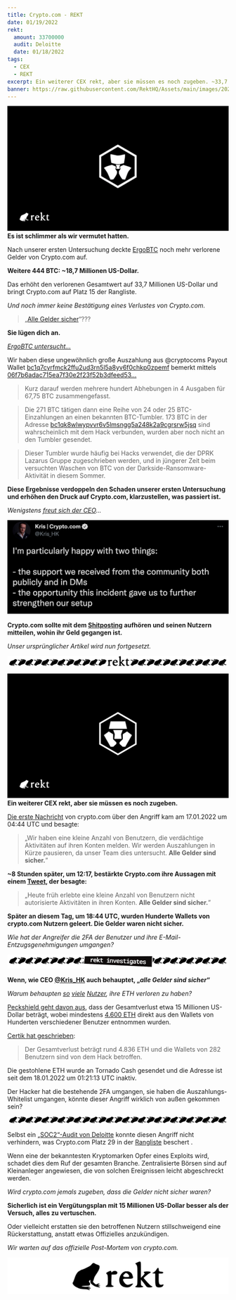 ```yaml
---
title: Crypto.com - REKT
date: 01/19/2022
rekt:
  amount: 33700000
  audit: Deloitte
  date: 01/18/2022
tags:
  - CEX
  - REKT
excerpt: Ein weiterer CEX rekt, aber sie müssen es noch zugeben. ~33,7 Millionen US-Dollar eingenommen, Hunderte von Benutzern betroffen, und Crypto.com behauptet immer noch, dass „Gelder sicher sind“.
banner: https://raw.githubusercontent.com/RektHQ/Assets/main/images/2022/01/cryptocom-header2.png
---
```

![](https://raw.githubusercontent.com/RektHQ/Assets/main/images/2022/01/cryptocom-header2.png)
**Es ist schlimmer als wir vermutet hatten.**

Nach unserer ersten Untersuchung deckte [ErgoBTC](https://twitter.com/ErgoBTC/status/1483540849434763264?s=20) noch mehr verlorene Gelder von Crypto.com auf.

**Weitere 444 BTC: ~18,7 Millionen US-Dollar.**

Das erhöht den verlorenen Gesamtwert auf 33,7 Millionen US-Dollar und bringt Crypto.com auf Platz 15 der Rangliste.

_Und noch immer keine Bestätigung eines Verlustes von Crypto.com._

>„[Alle Gelder sicher](https://twitter.com/cryptocom/status/1482936866001207296?s=20)“???

**Sie lügen dich an.**

_[ErgoBTC untersucht...](https://twitter.com/ErgoBTC/status/1483540849434763264?s=20)_

Wir haben diese ungewöhnlich große Auszahlung aus @cryptocoms Payout Wallet [bc1q7cyrfmck2ffu2ud3rn5l5a8yv6f0chkp0zpemf](https://www.blockchain.com/btc/address/bc1q7cyrfmck2ffu2ud3rn5l5a8yv6f0chkp0zpemf) bemerkt mittels
[06f7b6adac715ea7f30e2f23f52b3dfeed53...](https://t.co/D9yITrsei4)

>Kurz darauf werden mehrere hundert Abhebungen in 4 Ausgaben für 67,75 BTC zusammengefasst.

>Die 271 BTC tätigen dann eine Reihe von 24 oder 25 BTC-Einzahlungen an einen bekannten BTC-Tumbler. 173 BTC in der Adresse [bc1qk8wlwypvvr6v5lmsngg5a248k2a9cgrsrw5jsq](https://www.blockchain.com/btc/address/bc1qk8wlwypvvr6v5lmsngg5a248k2a9cgrsrw5jsq) sind wahrscheinlich mit dem Hack verbunden, wurden aber noch nicht an den Tumbler gesendet.

>Dieser Tumbler wurde häufig bei Hacks verwendet, die der DPRK Lazarus Gruppe zugeschrieben werden, und in jüngerer Zeit beim versuchten Waschen von BTC von der Darkside-Ransomware-Aktivität in diesem Sommer.

**Diese Ergebnisse verdoppeln den Schaden unserer ersten Untersuchung und erhöhen den Druck auf Crypto.com, klarzustellen, was passiert ist.**

_Wenigstens [freut sich der CEO](https://twitter.com/Kris_HK/status/1483277458262859776)..._

![](https://raw.githubusercontent.com/RektHQ/Assets/main/images/2022/01/cryptocom-ceo.png)

**Crypto.com sollte mit dem [Shitposting](https://twitter.com/LoadedLions_CDC/status/1483424355715809281?s=20) aufhören und seinen Nutzern mitteilen, wohin ihr Geld gegangen ist.**

_Unser ursprünglicher Artikel wird nun fortgesetzt._

![](https://raw.githubusercontent.com/RektHQ/Assets/main/images/2021/03/rekt-text-linebreak.png)

![](https://raw.githubusercontent.com/RektHQ/Assets/main/images/2022/01/cryptocom-header.png)
**Ein weiterer CEX rekt, aber sie müssen es noch zugeben.**

[Die erste Nachricht](https://twitter.com/cryptocom/status/1482936866001207296?s=20) von crypto.com über den Angriff kam am 17.01.2022 um 04:44 UTC und besagte:

>„Wir haben eine kleine Anzahl von Benutzern, die verdächtige Aktivitäten auf ihren Konten melden. Wir werden Auszahlungen in Kürze pausieren, da unser Team dies untersucht. **Alle Gelder sind sicher.**”

**~8 Stunden später, um 12:17, bestärkte Crypto.com ihre Aussagen mit einem [Tweet](https://twitter.com/cryptocom/status/1483050866894868484?s=20), der besagte:**

>„Heute früh erlebte eine kleine Anzahl von Benutzern nicht autorisierte Aktivitäten in ihren Konten. **Alle Gelder sind sicher.**”

**Später an diesem Tag, um 18:44 UTC, wurden Hunderte Wallets von crypto.com Nutzern geleert. Die Gelder waren nicht sicher.**

_Wie hat der Angreifer die 2FA der Benutzer und ihre E-Mail-Entzugsgenehmigungen umgangen?_

![](https://raw.githubusercontent.com/RektHQ/Assets/main/images/2021/09/rekt-investigates-linebreak.png)

**Wenn, wie CEO [@Kris_HK](https://twitter.com/Kris_HK/status/1483277350683185155?s=20) auch behauptet, „_alle Gelder sind sicher_“**

_Warum behaupten [so](https://twitter.com/CarlosJRegueir1/status/1483043157130547202?s=20) [viele](https://twitter.com/dogeofficialceo/status/1482977646116016130?s=20) [Nutzer](https://twitter.com/AlohanCharles/status/1483343632312774657?s=20), ihre ETH verloren zu haben?_

[Peckshield geht davon aus](https://twitter.com/peckshield/status/1483246262371557378?s=20), dass der Gesamtverlust etwa 15 Millionen US-Dollar beträgt, wobei mindestens [4.600 ETH](https://etherscan.io/address/0x6e1218c55f1acb588fc5e55b721f1183d7d29d3d) direkt aus den Wallets von Hunderten verschiedener Benutzer entnommen wurden.

[Certik hat geschrieben](https://twitter.com/certikorg/status/1483271631321583616?s=20):

>Der Gesamtverlust beträgt rund 4.836 ETH und die Wallets von 282 Benutzern sind von dem Hack betroffen.

Die gestohlene ETH wurde an Tornado Cash gesendet und die Adresse ist seit dem 18.01.2022 um 01:21:13 UTC inaktiv.

Der Hacker hat die bestehende 2FA umgangen, sie haben die Auszahlungs-Whitelist umgangen, könnte dieser Angriff wirklich von außen gekommen sein?

![](https://raw.githubusercontent.com/RektHQ/Assets/main/images/2021/03/rekt-linebreak.png) 

Selbst ein [„SOC2“-Audit von Deloitte](https://blog.crypto.com/crypto-com-the-most-secure-application-worldwide-adds-soc-2-compliance/) konnte diesen Angriff nicht verhindern, was Crypto.com Platz 29 in der [Rangliste](https://rekt.news/leaderboard/) beschert .

Wenn eine der bekanntesten Kryptomarken Opfer eines Exploits wird, schadet dies dem Ruf der gesamten Branche. Zentralisierte Börsen sind auf Kleinanleger angewiesen, die von solchen Ereignissen leicht abgeschreckt werden.

_Wird crypto.com jemals zugeben, dass die Gelder nicht sicher waren?_

**Sicherlich ist ein Vergütungsplan mit 15 Millionen US-Dollar besser als der Versuch, alles zu vertuschen.**

Oder vielleicht erstatten sie den betroffenen Nutzern stillschweigend eine Rückerstattung, anstatt etwas Offizielles anzukündigen.

_Wir warten auf das offizielle Post-Mortem von crypto.com._

![](https://raw.githubusercontent.com/RektHQ/Assets/main/images/2021/08/rekt-outline-conc.png)



